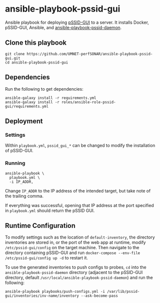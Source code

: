 # ansible-playbook-pssid-gui

Ansible playbook for deploying [pSSID-GUI](https://github.com/UMNET-perfSONAR/pSSID-GUI) to a server. It installs Docker, pSSID-GUI, Ansible, and [ansible-playbook-pssid-daemon](https://github.com/UMNET-perfSONAR/ansible-playbook-pssid-daemon).

## Clone this playbook

```
git clone https://github.com/UMNET-perfSONAR/ansible-playbook-pssid-gui.git
cd ansible-playbook-pssid-gui
```



## Dependencies

Run the following to get dependencies:

```
ansible-galaxy install -r requirements.yml
ansible-galaxy install -r roles/ansible-role-pssid-gui/requirements.yml
```

## Deployment

### Settings

Within `playbook.yml`, `pssid_gui_*` can be changed to modify the installation of pSSID-GUI.

### Running

```
ansible-playbook \
  playbook.yml \
  -i IP_ADDR, 
```

Change `IP_ADDR` to the IP address of the intended target, but take note of the trailing comma.

If everything was successful, opening that IP address at the port specified in `playbook.yml` should return the pSSID GUI.

## Runtime Configuration

To modify settings such as the location of `default-inventory`, the directory inventories are stored in, or the port of the web app at runtime, modify `/etc/pssid-gui/config` on the target machine. Then navigate to the directory containing pSSID-GUI and run `docker-compose --env-file /etc/pssid-gui/config up -d` to restart it.

To use the generated inventories to push configs to probes, `cd` into the `ansible-playbook-pssid-daemon` directory (adjacent to the pSSID-GUI directory, default `/usr/local/ansible-playbook-pssid-daemon`) and run the following: 

```
ansible-playbook playbooks/push-configs.yml -i /var/lib/pssid-gui/inventories/inv-name/inventory --ask-become-pass
```
